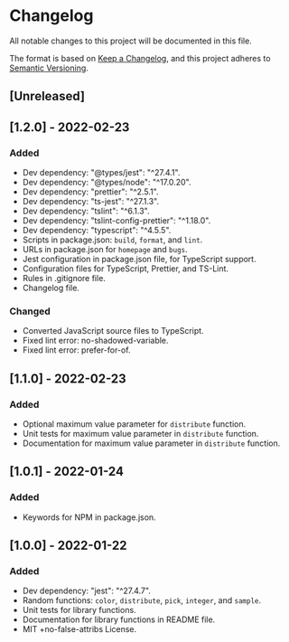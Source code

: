 # Changelog
All notable changes to this project will be documented in this file.

The format is based on [Keep a Changelog](https://keepachangelog.com/en/1.0.0/),
and this project adheres to [Semantic Versioning](https://semver.org/spec/v2.0.0.html).

## [Unreleased]

## [1.2.0] - 2022-02-23
### Added
- Dev dependency: "@types/jest": "^27.4.1".
- Dev dependency: "@types/node": "^17.0.20".
- Dev dependency: "prettier": "^2.5.1".
- Dev dependency: "ts-jest": "^27.1.3".
- Dev dependency: "tslint": "^6.1.3".
- Dev dependency: "tslint-config-prettier": "^1.18.0".
- Dev dependency: "typescript": "^4.5.5".
- Scripts in package.json: `build`, `format`, and `lint`.
- URLs in package.json for `homepage` and `bugs`.
- Jest configuration in package.json file, for TypeScript support.
- Configuration files for TypeScript, Prettier, and TS-Lint.
- Rules in .gitignore file.
- Changelog file.

### Changed
- Converted JavaScript source files to TypeScript.
- Fixed lint error: no-shadowed-variable.
- Fixed lint error: prefer-for-of.

## [1.1.0] - 2022-02-23
### Added
- Optional maximum value parameter for `distribute` function.
- Unit tests for maximum value parameter in `distribute` function.
- Documentation for maximum value parameter in `distribute` function.

## [1.0.1] - 2022-01-24
### Added
- Keywords for NPM in package.json.

## [1.0.0] - 2022-01-22
### Added
- Dev dependency: "jest": "^27.4.7".
- Random functions: `color`, `distribute`, `pick`, `integer`, and `sample`.
- Unit tests for library functions.
- Documentation for library functions in README file.
- MIT +no-false-attribs License.
